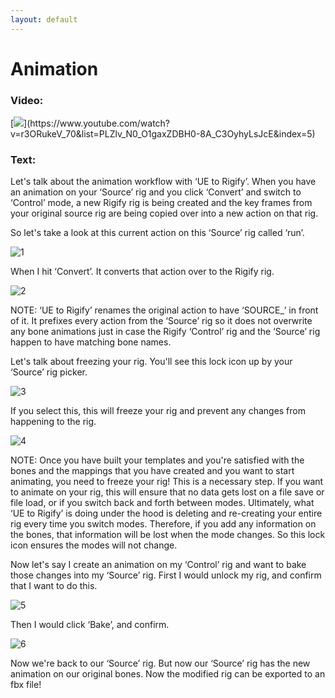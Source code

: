 ```yaml
---
layout: default
---
```


# Animation
### Video:
[![](https://blender-tools-documentation.s3.amazonaws.com/ue-to-rigify/videos/thumbnails/animation.png?)](https://www.youtube.com/watch?v=r3ORukeV_70&list=PLZlv_N0_O1gaxZDBH0-8A_C3OyhyLsJcE&index=5)

### Text:
Let's talk about the animation workflow with ‘UE to Rigify’. When you have an animation on your ‘Source’ rig and you click ‘Convert’ and switch to ‘Control’ mode, a new Rigify rig is being created and the key frames from your original source rig are being copied over into a new action on that rig.


So let's take a look at this current action on this ‘Source’ rig called ‘run’.

![1](https://blender-tools-documentation.s3.amazonaws.com/ue-to-rigify/images/animation/1.png)

When I hit ‘Convert’. It converts that action over to the Rigify rig.

![2](https://blender-tools-documentation.s3.amazonaws.com/ue-to-rigify/images/animation/2.png)

NOTE:
‘UE to Rigify’ renames the original action to have ‘SOURCE_’ in front of it. It prefixes every action from the ‘Source’ rig so it does not overwrite any bone animations just in case the Rigify ‘Control’ rig and the ‘Source’ rig happen to have matching bone names.

Let's talk about freezing your rig. You'll see this lock icon up by your ‘Source’ rig picker.

![3](https://blender-tools-documentation.s3.amazonaws.com/ue-to-rigify/images/animation/3.png)

If you select this, this will freeze your rig and prevent any changes from happening to the rig.

![4](https://blender-tools-documentation.s3.amazonaws.com/ue-to-rigify/images/animation/4.png)

NOTE:
Once you have built your templates and you're satisfied with the bones and the mappings that you have created and you want to start animating, you need to freeze your rig! This is a necessary step. If you want to animate on your rig, this will ensure that no data gets lost on a file save or file load, or if you switch back and forth between modes. Ultimately, what ‘UE to Rigify’ is doing under the hood is deleting and re-creating your entire rig every time you switch modes. Therefore, if you add any information on the bones, that information will be lost when the mode changes. So this lock icon ensures the modes will not change.

Now let's say I create an animation on my ‘Control’ rig and want to bake those changes into my ‘Source’ rig. First I would unlock my rig, and confirm that I want to do this.

![5](https://blender-tools-documentation.s3.amazonaws.com/ue-to-rigify/images/animation/5.png)

Then I would click ‘Bake’, and confirm.

![6](https://blender-tools-documentation.s3.amazonaws.com/ue-to-rigify/images/animation/6.png)

Now we're back to our ‘Source’ rig. But now our ‘Source’ rig has the new animation on our original bones. Now the modified rig can be exported to an fbx file!